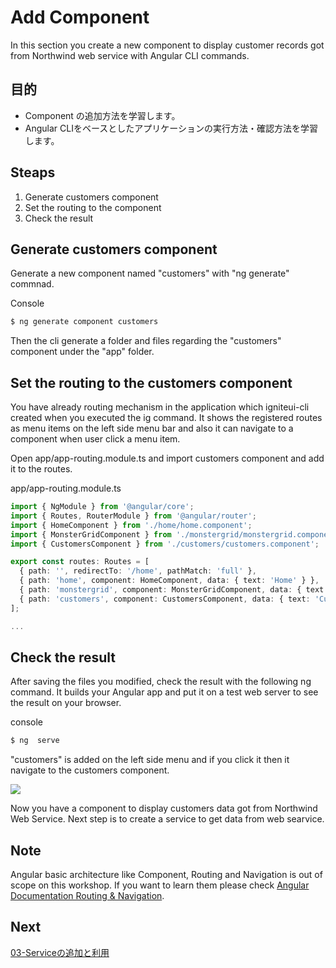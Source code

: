 # Add Component

In this section you create a new component to display customer records got from Northwind web service with Angular CLI commands.

## 目的
- Component の追加方法を学習します。
- Angular CLIをベースとしたアプリケーションの実行方法・確認方法を学習します。

## Steaps
1. Generate customers component
2. Set the routing to the component
3. Check the result

## Generate customers component

Generate a new component named "customers" with "ng generate" commnad.

Console

```sh
$ ng generate component customers
```

Then the cli generate a folder and files regarding the "customers" component under the "app" folder.

## Set the routing to the customers component

You have already routing mechanism in the application which igniteui-cli created when you executed the ig command. It shows the registered routes as menu items on the left side menu bar and also it can navigate to a component when user click a menu item.

Open app/app-routing.module.ts and import customers component and add it to the routes. 

app/app-routing.module.ts

```ts
import { NgModule } from '@angular/core';
import { Routes, RouterModule } from '@angular/router';
import { HomeComponent } from './home/home.component';
import { MonsterGridComponent } from './monstergrid/monstergrid.component';
import { CustomersComponent } from './customers/customers.component';

export const routes: Routes = [
  { path: '', redirectTo: '/home', pathMatch: 'full' },
  { path: 'home', component: HomeComponent, data: { text: 'Home' } },
  { path: 'monstergrid', component: MonsterGridComponent, data: { text: 'MonsterGrid' } },
  { path: 'customers', component: CustomersComponent, data: { text: 'CustomersComponent' } }
];

...
```
## Check the result

After saving the files you modified, check the result with the following ng command. It builds your Angular app and put it on a test web server to see the result on your browser.

console

```sh
$ ng  serve
```
"customers" is added on the left side menu and if you click it then it navigate to the customers component.

![](assets/02-01.png)

Now you have a component to display customers data got from Northwind Web Service. Next step is to create a service to get data from web searvice.

## Note
Angular basic architecture like Component, Routing and Navigation is out of scope on this workshop. If you want to learn them please check [Angular Documentation Routing & Navigation](https://angular.io/guide/router).


## Next
[03-Serviceの追加と利用](03-Serviceの追加と利用.md)


